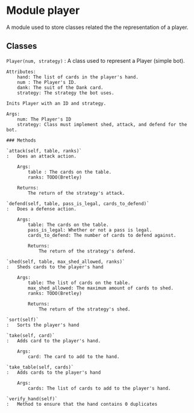 Module player
=============
A module used to store classes related the the representation of a player.

Classes
-------

`Player(num, strategy)`
:   A class used to represent a Player (simple bot).
    
    Attributes:
        hand: The list of cards in the player's hand.
        num : The Player's ID.
        dank: The suit of the Dank card.
        strategy: The strategy the bot uses.
    
    Inits Player with an ID and strategy.
    
    Args:
        num: The Player's ID
        strategy: Class must implement shed, attack, and defend for the bot.

    ### Methods

    `attack(self, table, ranks)`
    :   Does an attack action.
        
        Args:
            table : The cards on the table.
            ranks: TODO(Bretley)
        
        Returns:
            The return of the strategy's attack.

    `defend(self, table, pass_is_legal, cards_to_defend)`
    :   Does a defense action.
        
        Args:
            table: The cards on the table.
            pass_is_legal: Whether or not a pass is legal.
            cards_to_defend: The number of cards to defend against.
        
            Returns:
                The return of the strategy's defend.

    `shed(self, table, max_shed_allowed, ranks)`
    :   Sheds cards to the player's hand
        
        Args:
            table: The list of cards on the table.
            max_shed_allowed: The maximum amount of cards to shed.
            ranks: TODO(Bretley)
        
            Returns:
                The return of the strategy's shed.

    `sort(self)`
    :   Sorts the player's hand

    `take(self, card)`
    :   Adds card to the player's hand.
        
        Args:
            card: The card to add to the hand.

    `take_table(self, cards)`
    :   Adds cards to the player's hand
        
        Args:
            cards: The list of cards to add to the player's hand.

    `verify_hand(self)`
    :   Method to ensure that the hand contains 0 duplicates